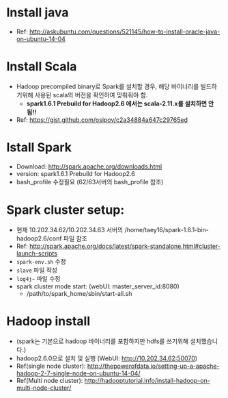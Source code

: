 # Install java
- Ref: http://askubuntu.com/questions/521145/how-to-install-oracle-java-on-ubuntu-14-04
# Install Scala
- Hadoop precompiled binary로 Spark를 설치할 경우, 해당 바이너리를 빌드하기위해 사용된 scala의 버전을 확인하여 맞춰줘야 함.
	- **spark1.6.1 Prebuild for Hadoop2.6 에서는 scala-2.11.x를 설치하면 안됨!!**
- Ref: https://gist.github.com/osipov/c2a34884a647c29765ed
# Istall Spark
- Download: http://spark.apache.org/downloads.html
- version: spark1.6.1 Prebuild for Hadoop2.6
- bash_profile 수정필요 (62/63서버의 bash_profile 참조)

# Spark cluster setup:
- 현재 10.202.34.62/10.202.34.63 서버의 /home/taey16/spark-1.6.1-bin-hadoop2.6/conf 파일 참조
- Ref: http://spark.apache.org/docs/latest/spark-standalone.html#cluster-launch-scripts
- `spark-env.sh` 수정
- `slave` 파일 작성
- `log4j~` 파일 수정
- spark cluster mode start: (webUI: master_server_id:8080)
    - /path/to/spark_home/sbin/start-all.sh

# Hadoop install
- (spark는 기본으로 hadoop 바이너리를 포함하지만 hdfs를 쓰기위해 설치했습니다.)
- hadoop2.6.0으로 설치 및 실행 (WebUI: http://10.202.34.62:50070)
- Ref(single node cluster): http://thepowerofdata.io/setting-up-a-apache-hadoop-2-7-single-node-on-ubuntu-14-04/
- Ref(Multi node cluster): http://hadooptutorial.info/install-hadoop-on-multi-node-cluster/
